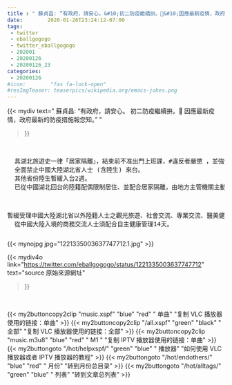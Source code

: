 ```yaml
---
title : " 蘇貞昌: “有政府，請安心。&#10;初二防疫繼續拚。💪&#10;因應最新疫情，政府最新的防疫措施報您知。”  "
date:        2020-01-26T23:24:12-07:00
tags:
 - twitter
 - eballgogogo
 - twitter_eballgogogo
 - 202001
 - 20200126
 - 20200126_23
categories:
 - 20200126
#icon:        "fas fa-lock-open"
#resImgTeaser: teaserpics/wikipedia.org/emacs-jokes.png
---
```


{{< mydiv text=" 蘇貞昌: “有政府，請安心。&#10;初二防疫繼續拚。💪&#10;因應最新疫情，政府最新的防疫措施報您知。”  "
>}}
<br>
<pre>
￼ 具湖北旅遊史一律「居家隔離」，結束前不准出門上班課，#違反者嚴懲 ，並強制隔離。
￼ 全面禁止中國大陸湖北省人士 (含陸生) 來台。
￼ 其他省份陸生暫緩入台2週。
￼ 已從中國湖北回台的陸籍配偶限制居住、並配合居家隔離，由地方主管機關主動進行健康監測14天。

￼ 暫緩受理中國大陸湖北省以外陸籍人士之觀光旅遊、社會交流、專業交流、醫美健檢等申請，特殊情況則個案審查(防疫交流、人道就醫、專業交流之駐點服務)，已發入臺許可證者則推遲來臺。
￼ 從中國大陸入境的商務交流人士須配合自主健康管理14天。
</pre>


 {{< mynojpg jpg="1221335003637747712.1.jpg" >}}<br> 



{{< mydiv4o link="https://twitter.com/eballgogogo/status/1221335003637747712"
text="source 原始來源網址"
>}}


<br>

{{< my2buttoncopy2clip "music.xspf"        "blue"   "red"    " 单曲"  "复制 VLC 播放器使用的链接：单曲" >}} {{< my2buttoncopy2clip "/all.xspf"         "green"  "black"  " 全部"  "复制 VLC 播放器使用的链接：全部" >}} {{< my2buttoncopy2clip "music.m3u8"        "blue"   "red"    " M1 "    "复制 IPTV 播放器使用的链接：单曲" >}} {{< my2buttongoto      "/hot/helpxspf/"    "green"  "blue"   " 播放器" "如何使用 VLC 播放器或者 IPTV 播放器的教程" >}} {{< my2buttongoto      "/hot/endothers/"   "blue"   "red"    " 月份"   "转到月份总目录" >}} {{< my2buttongoto      "/hot/alltags/"     "green"  "blue"   " 列表"   "转到文章总列表" >}} 
